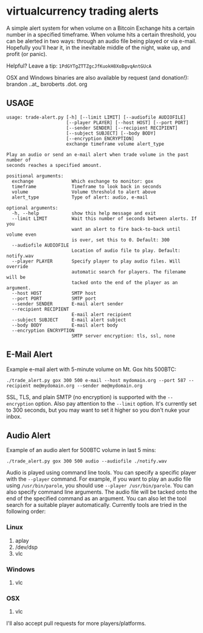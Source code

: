 virtualcurrency trading alerts
==============================

A simple alert system for when volume on a Bitcoin Exchange hits a certain number in a specified timeframe. When volume hits a certain threshold, you can be alerted in two ways: through an audio file being played or via e-mail. Hopefully you'll hear it, in the inevitable middle of the night, wake up, and profit (or panic).

Helpful? Leave a tip: `1PdGYTgZTTZgcJfKuokH8XoBgvqAntGUcA`

OSX and Windows binaries are also available by request (and donation!): brandon ..at_ bxroberts  .dot. org

## USAGE

    usage: trade-alert.py [-h] [--limit LIMIT] [--audiofile AUDIOFILE]
                          [--player PLAYER] [--host HOST] [--port PORT]
                          [--sender SENDER] [--recipient RECIPIENT]
                          [--subject SUBJECT] [--body BODY]
                          [--encryption ENCRYPTION]
                          exchange timeframe volume alert_type

    Play an audio or send an e-mail alert when trade volume in the past number of
    seconds reaches a specified amount.

    positional arguments:
      exchange              Which exchange to monitor: gox
      timeframe             Timeframe to look back in seconds
      volume                Volume threshold to alert above
      alert_type            Type of alert: audio, e-mail

    optional arguments:
      -h, --help            show this help message and exit
      --limit LIMIT         Wait this number of seconds between alerts. If you
                            want an alert to fire back-to-back until volume even
                            is over, set this to 0. Default: 300
      --audiofile AUDIOFILE
                            Location of audio file to play. Default: notify.wav
      --player PLAYER       Specify player to play audio files. Will override
                            automatic search for players. The filename will be
                            tacked onto the end of the player as an argument.
      --host HOST           SMTP host
      --port PORT           SMTP port
      --sender SENDER       E-mail alert sender
      --recipient RECIPIENT
                            E-mail alert recipient
      --subject SUBJECT     E-mail alert subject
      --body BODY           E-mail alert body
      --encryption ENCRYPTION
                            SMTP server encryption: tls, ssl, none

## E-Mail Alert

Example e-mail alert with 5-minute volume on Mt. Gox hits 500BTC:

`./trade_alert.py gox 300 500 e-mail --host mydomain.org --port 587 --recipient me@mydomain.org --sender me@mydomain.org`

SSL, TLS, and plain SMTP (no encryption) is supported with the `--encryption` option. Also pay attention to the `--limit` option. It's currently set to 300 seconds, but you may want to set it higher so you don't nuke your inbox.

## Audio Alert

Example of an audio alert for 500BTC volume in last 5 mins:

`./trade_alert.py gox 300 500 audio --audiofile ./notify.wav`

Audio is played using command line tools. You can specify a specific player with the `--player` command. For example, if you want to play an audio file using `/usr/bin/parole`, you should use `--player /usr/bin/parole`. You can also specify command line arguments. The audio file will be tacked onto the end of the specified command as an argument. You can also let the tool search for a suitable player automatically. Currently tools are tried in the following order:

### Linux

1. aplay
2. /dev/dsp
3. vlc

### Windows

1. vlc

### OSX

1. vlc

I'll also accept pull requests for more players/platforms.
